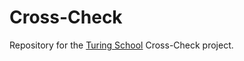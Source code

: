 # Cross-Check

Repository for the [Turing School](https://backend.turing.io/module1/projects/cross_check/index) Cross-Check project.
